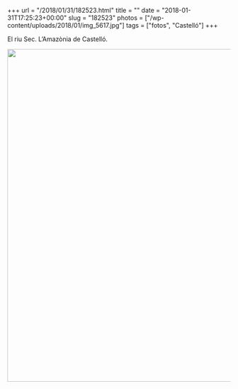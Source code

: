 +++
url = "/2018/01/31/182523.html"
title = ""
date = "2018-01-31T17:25:23+00:00"
slug = "182523"
photos = ["/wp-content/uploads/2018/01/img_5617.jpg"]
tags = ["fotos", "Castelló"]
+++

El riu Sec. L’Amazònia de Castelló.

<img src="/wp-content/uploads/2018/01/img_5617.jpg" class="wp-image-848 size-full" height="750" width="1000">

